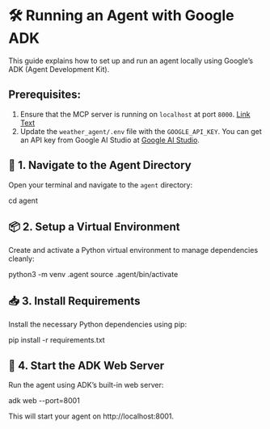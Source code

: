 # 🛠️ Running an Agent with Google ADK

This guide explains how to set up and run an agent locally using Google’s ADK (Agent Development Kit).

## Prerequisites:
1. Ensure that the MCP server is running on `localhost` at port `8000`. [Link Text](https://github.com/Vmalgotra/MCPAGENT/blob/main/mcp/README.md)
2. Update the `weather_agent/.env` file with the `GOOGLE_API_KEY`. You can get an API key from Google AI Studio at [Google AI Studio](https://aistudio.google.com/apikey).

## 📂 1. Navigate to the Agent Directory

Open your terminal and navigate to the `agent` directory:

cd agent

## 📦 2. Setup a Virtual Environment
Create and activate a Python virtual environment to manage dependencies cleanly:

python3 -m venv .agent
source .agent/bin/activate

## 📥 3. Install Requirements
Install the necessary Python dependencies using pip:

pip install -r requirements.txt

## 🚀 4. Start the ADK Web Server
Run the agent using ADK’s built-in web server:

adk web --port=8001

This will start your agent on http://localhost:8001.
